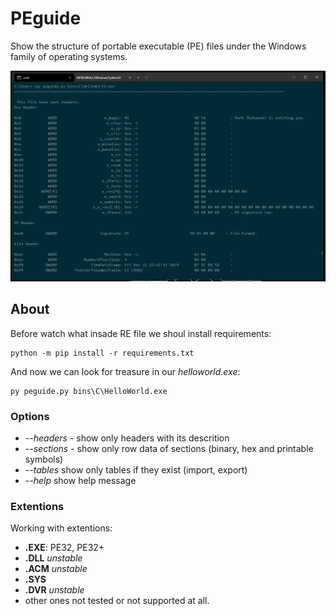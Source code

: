 # PEguide

Show the structure of portable executable (PE) files under the Windows family of operating systems.

![Review](readme\preview.png)

## About

Before watch what insade RE file we shoul install requirements:

    python -m pip install -r requirements.txt

And now we can look for treasure in our _helloworld.exe_:

    py peguide.py bins\C\HelloWorld.exe

### Options

- _--headers_ - show only headers with its descrition
- _--sections_ - show only row data of sections (binary, hex and printable symbols)
- _--tables_  show only tables if they exist (import, export)
- _--help_ show help message

### Extentions

Working with extentions:

- __.EXE__: PE32, PE32+
- __.DLL__ _unstable_
- __.ACM__ _unstable_
- __.SYS__
- __.DVR__ _unstable_
- other ones not tested or not supported at all.
